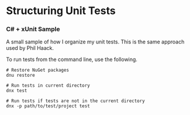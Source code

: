 Structuring Unit Tests
===

### C# + xUnit Sample

A small sample of how I organize my unit tests. This is the same approach used by Phil Haack.


To run tests from the command line, use the following.

```Shell
# Restore NuGet packages
dnu restore

# Run tests in current directory
dnx test

# Run tests if tests are not in the current directory
dnx -p path/to/test/project test
```
